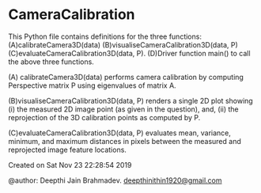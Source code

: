 # CameraCalibration

This Python file contains definitions for the three functions:
    (A)calibrateCamera3D(data)
    (B)visualiseCameraCalibration3D(data, P)
    (C)evaluateCameraCalibration3D(data, P).
    (D)Driver function main() to call the above three functions.

(A) calibrateCamera3D(data) performs camera calibration by computing Perspective matrix P 
using eigenvalues of matrix A.

(B)visualiseCameraCalibration3D(data, P) renders a single 2D plot showing 
(i) the measured 2D image point (as given in the question), and, 
(ii) the reprojection of the 3D calibration points as computed by P.

(C)evaluateCameraCalibration3D(data, P) evaluates  mean, variance, minimum, and maximum
distances in pixels between the measured and reprojected image feature locations.


Created on Sat Nov 23 22:28:54 2019

@author: Deepthi Jain Brahmadev.
deepthinithin1920@gmail.com
